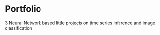 # Portfolio
3 Neural Network based little projects on time series inference and image classification
